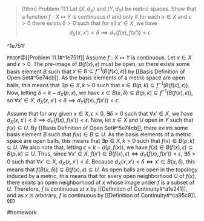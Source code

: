 > [!thm] Problem 11.1
> Let $(X, d_{X})$ and $(Y, d_{Y} )$ be metric spaces. Show that a function $f : X \mapsto Y$ is continuous if and
only if for each $x \in X$ and $\epsilon > 0$ there exists $\delta > 0$ such that for all $x' \in X$, we have $$
d_{X}(x, x') < \delta \implies d_{Y}(f(x),f(x')) < \epsilon$$

^1e751f

`PROOF`@[[Problem 11.1#^1e751f]]
Assume $f : X \mapsto Y$ is continuous. Let $x \in X$ and $\epsilon > 0$. The pre-image of $B(f(x),\epsilon)$ must be open, so there exists some basis element $B$ such that $x \in B \subseteq f^{-1}(B(f(x),\epsilon))$ by [[Basis Definition of Open Set#^5e74cb]]. As the basis elements of a metric space are open balls, this means that $\exists p \in X, k>0$ such that ${} x \in B(p,k) \subseteq f^{-1}(B(f(x),\epsilon)) {}$. Now, letting $\delta = k - d_{X}(p,x)$, we have $x \in B(x,\delta) \subseteq B(p,k) \subseteq f^{-1}(B(f(x),\epsilon))$, so $\forall x' \in X$, $d_{X}(x, x') < \delta \implies d_{Y}(f(x),f(x')) < \epsilon$.

Assume that for any given $x \in X, \epsilon > 0$, $\exists \delta>0$ such that $\forall x' \in X$, we have $d_{X}(x, x') < \delta \implies d_{Y}(f(x),f(x')) < \epsilon$. Now, let $x \in X$ and $U$ open in $Y$ such that $f(x) \in U$. By [[Basis Definition of Open Set#^5e74cb]], there exists some basis element $B$ such that $f(x) \in B \subseteq U$. As the basis elements of a metric space are open balls, this means that $\exists p \in X, k > 0$ such that $f(x) \in B(p,k) \subseteq U$. We also note that, letting $\epsilon = k - d(p,f(x))$, we have ${} f(x) \in B(f(x),\epsilon) \subseteq B(p,k) \subseteq U {}$. Thus, since $\forall x' \in X$, $f(x') \in B(f(x), \epsilon) \iff d_{Y}(f(x), f(x')) < \epsilon$, $\exists \delta > 0$ such that $\forall x' \in X$, $d_{X}(x,x') < \delta$. Because $d_{X}(x,x') < \delta \iff x' \in B(x,\delta)$, this means that $f(B(x,\delta)) \subseteq B(f(x),\epsilon) \subseteq U$. As open balls are open in the topology induced by a metric, this means that for every open neighborhood $U$ of $f(x)$, there exists an open neighborhood of $x$ whose image under $f$ is a subset of $U$. Therefore, $f$ is continuous at $x$ by [[Definition of Continuity#^a1e241]], and as $x$ is arbitrary, $f$ is continuous by [[Definition of Continuity#^ca95c9]].
`QED`

#homework